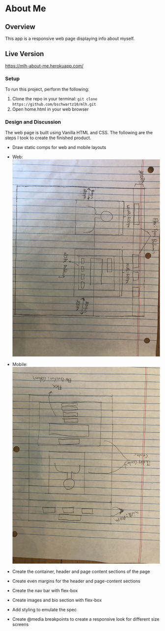 # About Me

## Overview
This app is a responsive web page displaying info about myself.

## Live Version
https://mlh-about-me.herokuapp.com/

### Setup
To run this project, perform the following:
 1. Clone the repo in your terminal: ```git clone https://github.com/bschwartz10/mlh.git```
 2. Open home.html in your web browser

### Design and Discussion
The web page is built using Vanilla HTML and CSS. The following are the steps I took to create the finished product.

* Draw static comps for web and mobile layouts

* Web: ![Alt text](assets/images/web.jpg?raw=true "Entrance")

* Mobile: ![Alt text](assets/images/mobile.jpg?raw=true "Entrance")

* Create the container, header and page content sections of the page

* Create even margins for the header and page-content sections

* Create the nav bar with flex-box

* Create images and bio section with flex-box

* Add styling to emulate the spec

* Create @media breakpoints to create a responsive look for different size screens
